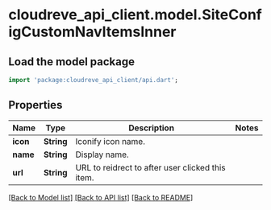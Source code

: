 # cloudreve_api_client.model.SiteConfigCustomNavItemsInner

## Load the model package
```dart
import 'package:cloudreve_api_client/api.dart';
```

## Properties
Name | Type | Description | Notes
------------ | ------------- | ------------- | -------------
**icon** | **String** | Iconify icon name. | 
**name** | **String** | Display name. | 
**url** | **String** | URL to reidrect to after user clicked this item. | 

[[Back to Model list]](../README.md#documentation-for-models) [[Back to API list]](../README.md#documentation-for-api-endpoints) [[Back to README]](../README.md)


